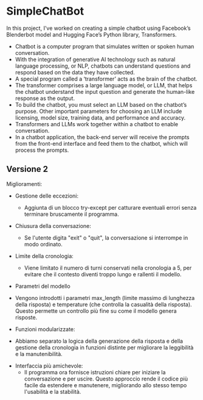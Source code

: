 # SimpleChatBot
In this project, I've worked on creating a simple chatbot using Facebook’s Blenderbot model and Hugging Face’s Python library, Transformers.

* Chatbot is a computer program that simulates written or spoken human conversation.
* With the integration of generative AI technology such as natural language processing, or NLP, chatbots can understand questions and respond based on the data they have collected.
* A special program called a ‘transformer’ acts as the brain of the chatbot.
* The transformer comprises a large language model, or LLM, that helps the chatbot understand the input question and generate the human-like response as the output.
* To build the chatbot, you must select an LLM based on the chatbot’s purpose. Other important parameters for choosing an LLM include licensing, model size, training data, and performance and accuracy.
* Transformers and LLMs work together within a chatbot to enable conversation.
* In a chatbot application, the back-end server will receive the prompts from the front-end interface and feed them to the chatbot, which will process the prompts.

## Versione 2
Miglioramenti:

* Gestione delle eccezioni:
  - Aggiunta di un blocco try-except per catturare eventuali errori senza terminare bruscamente il programma.

* Chiusura della conversazione:
  - Se l'utente digita "exit" o "quit", la conversazione si interrompe in modo ordinato.

* Limite della cronologia:
  - Viene limitato il numero di turni conservati nella cronologia a 5, per evitare che il contesto diventi troppo lungo e rallenti il modello.

*  Parametri del modello
  - Vengono introdotti i parametri max_length (limite massimo di lunghezza della risposta) e temperature (che controlla la casualità della risposta). Questo permette un controllo più fine su come il modello genera risposte.

*  Funzioni modularizzate:
  - Abbiamo separato la logica della generazione della risposta e della gestione della cronologia in funzioni distinte per migliorare la leggibilità e la manutenibilità.

* Interfaccia più amichevole:
  - Il programma ora fornisce istruzioni chiare per iniziare la conversazione e per uscire. Questo approccio rende il codice più facile da estendere e manutenere, migliorando allo stesso tempo l'usabilità e la stabilità.
